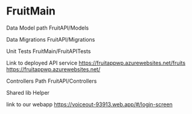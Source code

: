 # FruitMain

Data Model path
FruitAPI/Models

Data Migrations 
FruitAPI/Migrations

Unit Tests
FruitMain/FruitAPITests

Link to deployed API service
https://fruitappwp.azurewebsites.net/fruits
https://fruitappwp.azurewebsites.net/

Controllers Path
FruitAPI/Controllers

Shared lib
Helper

link to our webapp
https://voiceout-93913.web.app/#/login-screen
